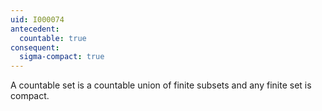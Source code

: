 ```yaml
---
uid: I000074
antecedent:
  countable: true
consequent:
  sigma-compact: true
---
```

A countable set is a countable union of finite subsets and any finite set is compact.

